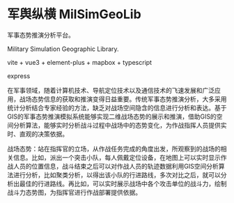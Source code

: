 # 军舆纵横  MilSimGeoLib
军事态势推演分析平台。 

Military Simulation Geographic Library. 

vite + vue3 + element-plus + mapbox + typescript 

express

在军事领域，随着计算机技术、导航定位技术以及通信技术的飞速发展和广泛应用，战场态势信息的获取和推演变得日益重要。传统军事态势推演分析，大多采用统计分析结合专家经验的方法，缺乏对战场空间隐含的信息进行分析和表达。基于GIS的军事态势推演模拟系统能够实现二维战场态势的展示和推演，借助GIS的空间分析算法，能够实时分析战斗过程中战场中的态势变化，为作战指挥人员提供实时、直观的决策依据。

战场态势：站在指挥官的立场，从作战任务完成的角度出发，所观察到的战场的相关信息。比如，派出一个突击小队，每人佩戴定位设备，在地图上可以实时显示作战人员的位置信息，战斗结束之后可以对作战人员的轨迹数据利用GIS空间分析算法进行分析，比如聚类分析，以得出该小队的行进路线，多次对比之后，就可以分析出最佳的行进路线。再比如，可以实时展示战场中各个攻击单位的战斗力，绘制战斗力态势图，为指挥官进行作战部署提供依据。
